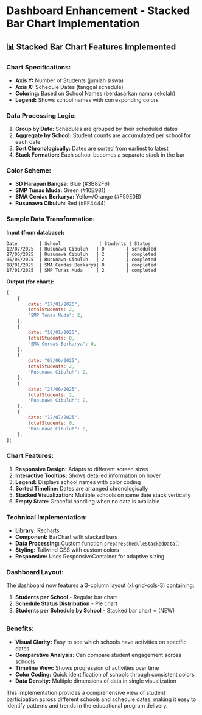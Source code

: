 # Dashboard Enhancement - Stacked Bar Chart Implementation

## 📊 **Stacked Bar Chart Features Implemented**

### **Chart Specifications:**

-   **Axis Y:** Number of Students (jumlah siswa)
-   **Axis X:** Schedule Dates (tanggal schedule)
-   **Coloring:** Based on School Names (berdasarkan nama sekolah)
-   **Legend:** Shows school names with corresponding colors

### **Data Processing Logic:**

1. **Group by Date:** Schedules are grouped by their scheduled dates
2. **Aggregate by School:** Student counts are accumulated per school for each date
3. **Sort Chronologically:** Dates are sorted from earliest to latest
4. **Stack Formation:** Each school becomes a separate stack in the bar

### **Color Scheme:**

-   **SD Harapan Bangsa:** Blue (#3B82F6)
-   **SMP Tunas Muda:** Green (#10B981)
-   **SMA Cerdas Berkarya:** Yellow/Orange (#F59E0B)
-   **Rusunawa Cibuluh:** Red (#EF4444)

### **Sample Data Transformation:**

**Input (from database):**

```
Date        | School              | Students | Status
12/07/2025  | Rusunawa Cibuluh   | 0        | scheduled
27/06/2025  | Rusunawa Cibuluh   | 2        | completed
05/06/2025  | Rusunawa Cibuluh   | 2        | completed
18/01/2025  | SMA Cerdas Berkarya| 0        | completed
17/01/2025  | SMP Tunas Muda     | 2        | completed
```

**Output (for chart):**

```javascript
[
    {
        date: "17/01/2025",
        totalStudents: 2,
        "SMP Tunas Muda": 2,
    },
    {
        date: "18/01/2025",
        totalStudents: 0,
        "SMA Cerdas Berkarya": 0,
    },
    {
        date: "05/06/2025",
        totalStudents: 2,
        "Rusunawa Cibuluh": 2,
    },
    {
        date: "27/06/2025",
        totalStudents: 2,
        "Rusunawa Cibuluh": 2,
    },
    {
        date: "12/07/2025",
        totalStudents: 0,
        "Rusunawa Cibuluh": 0,
    },
];
```

### **Chart Features:**

1. **Responsive Design:** Adapts to different screen sizes
2. **Interactive Tooltips:** Shows detailed information on hover
3. **Legend:** Displays school names with color coding
4. **Sorted Timeline:** Dates are arranged chronologically
5. **Stacked Visualization:** Multiple schools on same date stack vertically
6. **Empty State:** Graceful handling when no data is available

### **Technical Implementation:**

-   **Library:** Recharts
-   **Component:** BarChart with stacked bars
-   **Data Processing:** Custom function `prepareScheduleStackedData()`
-   **Styling:** Tailwind CSS with custom colors
-   **Responsive:** Uses ResponsiveContainer for adaptive sizing

### **Dashboard Layout:**

The dashboard now features a 3-column layout (xl:grid-cols-3) containing:

1. **Students per School** - Regular bar chart
2. **Schedule Status Distribution** - Pie chart
3. **Students per Schedule by School** - Stacked bar chart ⭐ (NEW)

### **Benefits:**

-   **Visual Clarity:** Easy to see which schools have activities on specific dates
-   **Comparative Analysis:** Can compare student engagement across schools
-   **Timeline View:** Shows progression of activities over time
-   **Color Coding:** Quick identification of schools through consistent colors
-   **Data Density:** Multiple dimensions of data in single visualization

This implementation provides a comprehensive view of student participation across different schools and schedule dates, making it easy to identify patterns and trends in the educational program delivery.
